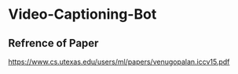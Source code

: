 # Video-Captioning-Bot
## Refrence of Paper 
https://www.cs.utexas.edu/users/ml/papers/venugopalan.iccv15.pdf
